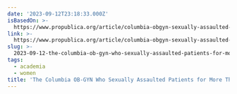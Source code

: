 ```yaml
---
date: '2023-09-12T23:18:33.000Z'
isBasedOn: >-
  https://www.propublica.org/article/columbia-obgyn-sexually-assaulted-patients-for-20-years
link: >-
  https://www.propublica.org/article/columbia-obgyn-sexually-assaulted-patients-for-20-years
slug: >-
  2023-09-12-the-columbia-ob-gyn-who-sexually-assaulted-patients-for-more-than-20-years
tags:
  - academia
  - women
title: 'The Columbia OB-GYN Who Sexually Assaulted Patients for More Than 20 Years '
---
```


